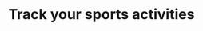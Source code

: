 <p align="center">
  <a href="https://zupimages.net/viewer.php?id=21/08/fnva.png"><img src="https://zupimages.net/up/21/08/fnva.png" alt="" /></a>
</p>

  <h1 align="center" > Track your sports activities </h1>
